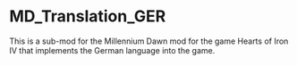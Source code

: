 # MD_Translation_GER
This is a sub-mod for the Millennium Dawn mod for the game Hearts of Iron IV that implements the German language into the game.
